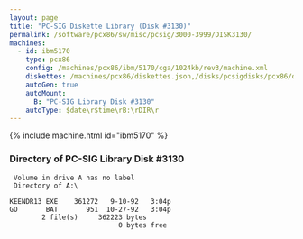 ```yaml
---
layout: page
title: "PC-SIG Diskette Library (Disk #3130)"
permalink: /software/pcx86/sw/misc/pcsig/3000-3999/DISK3130/
machines:
  - id: ibm5170
    type: pcx86
    config: /machines/pcx86/ibm/5170/cga/1024kb/rev3/machine.xml
    diskettes: /machines/pcx86/diskettes.json,/disks/pcsigdisks/pcx86/diskettes.json
    autoGen: true
    autoMount:
      B: "PC-SIG Library Disk #3130"
    autoType: $date\r$time\rB:\rDIR\r
---
```


{% include machine.html id="ibm5170" %}

### Directory of PC-SIG Library Disk #3130

     Volume in drive A has no label
     Directory of A:\

    KEENDR13 EXE    361272   9-10-92   3:04p
    GO       BAT       951  10-27-92   3:04p
            2 file(s)     362223 bytes
                               0 bytes free
